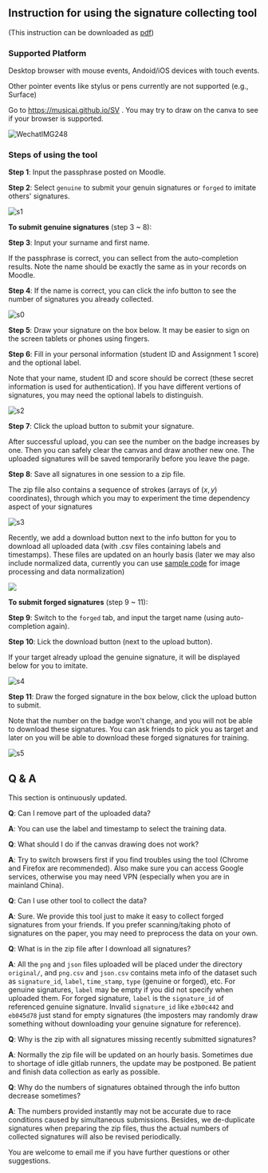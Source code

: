 

## Instruction for using the signature collecting tool

(This instruction can be downloaded as [pdf](https://musicai.github.io/SV/instruction/instruction.pdf))

### Supported Platform

Desktop browser with mouse events, Andoid/iOS devices with touch events.

Other pointer events like stylus or pens currently are not supported (e.g., Surface)

Go to https://musicai.github.io/SV . You may try to draw on the canva to see if your browser is supported.

![WechatIMG248](WechatIMG248.jpeg)



### Steps of using the tool

**Step 1**: Input the passphrase posted on Moodle.

**Step 2**: Select `genuine` to submit your genuin signatures or `forged` to imitate others' signatures.

![s1](s1.png)

**To submit genuine signatures** (step 3 ~ 8):

**Step 3**: Input your surname and first name. 

If the passphrase is correct, you can sellect from the auto-completion results. Note the name should be exactly the same as in your records on Moodle.

**Step 4**: If the name is correct, you can click the info button to see the number of signatures you already collected.

![s0](s0.png)

**Step 5**: Draw your signature on the box below. It may be easier to sign on the screen tablets or phones using fingers.

**Step 6**: Fill in your personal information (student ID and Assignment 1 score) and the optional label.  

Note that your name, student ID and score should be correct (these secret information is used for authentication). If you have different vertions of signatures, you may need the optional labels to distinguish.





![s2](s2.png)

**Step 7**: Click the upload button to submit your signature. 

After successful upload, you can see the number on the badge increases by one. Then you can safely clear the canvas and draw another new one. The uploaded signatures will be saved temporarily before you leave the page. 

**Step 8**: Save all signatures in one session to a zip file. 

The zip file also contains a sequence of strokes (arrays of $(x,y)$ coordinates), through which you may to experiment the time dependency aspect of your signatures

![s3](s3.png)



Recently, we add a download button next to the info button for you to download all uploaded data (with .csv files containing labels and timestamps). These files are updated on an hourly basis (later we may also include normalized data, currently you can use [sample code](https://musicai.github.io/SV/tool/index.html) for image processing and data normalization)

![](/Coding/WEBS/SV/instruction/s6.png)





**To submit forged signatures** (step 9 ~ 11):

**Step 9**: Switch to the `forged` tab, and input the target name (using auto-completion again). 

**Step 10**: Lick the download button (next to the upload button). 

If your target already upload the genuine signature, it will be displayed below for you to imitate.

![s4](s4.png)

**Step 11**: Draw the forged signature in the box below, click the upload button to submit. 

Note that the number on the badge won't change, and you will not be able to download these signatures. You can ask friends to pick you as target and later on you will be able to download these forged signatures for training.

![s5](s5.png)









## Q & A



This section is ontinuously updated. 



**Q**: Can I remove part of the uploaded data?

**A**: You can use the label and timestamp to select the training data.



**Q**: What should I do if the canvas drawing does not work?

**A**: Try to switch browsers first if you find troubles using the tool (Chrome and Firefox are recommended). Also make sure you can access Google services, otherwise you may need  VPN (especially when you are in mainland China).



**Q**: Can I use other tool to collect the data?

**A**: Sure. We provide this tool just to make it easy to collect forged signatures from your friends. If you prefer scanning/taking photo of signatures on the paper, you may need to preprocess the data on your own.



**Q**: What is in the zip file after I download all signatures?

**A**: All the `png` and `json` files uploaded will be placed under the directory `original/`, and `png.csv` and `json.csv` contains meta info of the dataset such as `signature_id`, `label`, `time_stamp`, `type` (genuine or forged), etc. For genuine signatures, `label` may be empty if you did not specify when uploaded them. For forged signature, `label` is the `signature_id` of referenced genuine signature. Invalid `signature_id` like `e3b0c442` and `eb045d78` just stand for empty signatures (the imposters may randomly draw something without downloading your genuine signature for reference).



**Q**: Why is the zip with all signatures missing recently submitted signatures?

**A**: Normally the zip file will be updated on an hourly basis. Sometimes due to shortage of idle gitlab runners, the update may be postponed. Be patient and finish data collection as early as possible.



**Q**: Why do the numbers of signatures obtained through the info button decrease sometimes?

**A**: The numbers provided instantly may not be accurate due to race conditions caused by simultaneous submissions. Besides, we de-duplicate signatures when preparing the zip files, thus the actual numbers of collected signatures will also be revised periodically.



You are welcome to email me if you have further questions or other suggestions.